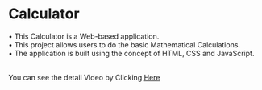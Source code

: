 # Calculator
•	This Calculator is a Web-based application. <br>
•	This project allows users to do the basic Mathematical Calculations.<br>
•	The application is built using the concept of HTML, CSS and JavaScript. <br><br>

<p> You can see the detail Video by Clicking 
<a href="https://www.linkedin.com/posts/abhishekgupta2309_html-css-js-activity-7108474256354611200-4M6C?utm_source=share&utm_medium=member_desktop">Here</a></p>
